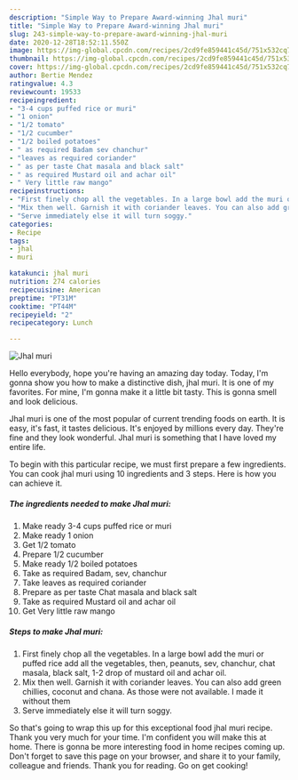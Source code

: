 ```yaml
---
description: "Simple Way to Prepare Award-winning Jhal muri"
title: "Simple Way to Prepare Award-winning Jhal muri"
slug: 243-simple-way-to-prepare-award-winning-jhal-muri
date: 2020-12-28T18:52:11.550Z
image: https://img-global.cpcdn.com/recipes/2cd9fe859441c45d/751x532cq70/jhal-muri-recipe-main-photo.jpg
thumbnail: https://img-global.cpcdn.com/recipes/2cd9fe859441c45d/751x532cq70/jhal-muri-recipe-main-photo.jpg
cover: https://img-global.cpcdn.com/recipes/2cd9fe859441c45d/751x532cq70/jhal-muri-recipe-main-photo.jpg
author: Bertie Mendez
ratingvalue: 4.3
reviewcount: 19533
recipeingredient:
- "3-4 cups puffed rice or muri"
- "1 onion"
- "1/2 tomato"
- "1/2 cucumber"
- "1/2 boiled potatoes"
- " as required Badam sev chanchur"
- "leaves as required coriander"
- " as per taste Chat masala and black salt"
- " as required Mustard oil and achar oil"
- " Very little raw mango"
recipeinstructions:
- "First finely chop all the vegetables. In a large bowl add the muri or puffed rice add all the vegetables, then, peanuts, sev, chanchur, chat masala, black salt, 1-2 drop of mustard oil and achar oil."
- "Mix then well. Garnish it with coriander leaves. You can also add green chillies, coconut and chana. As those were not available. I made it without them"
- "Serve immediately else it will turn soggy."
categories:
- Recipe
tags:
- jhal
- muri

katakunci: jhal muri 
nutrition: 274 calories
recipecuisine: American
preptime: "PT31M"
cooktime: "PT44M"
recipeyield: "2"
recipecategory: Lunch

---
```



![Jhal muri](https://img-global.cpcdn.com/recipes/2cd9fe859441c45d/751x532cq70/jhal-muri-recipe-main-photo.jpg)

Hello everybody, hope you're having an amazing day today. Today, I'm gonna show you how to make a distinctive dish, jhal muri. It is one of my favorites. For mine, I'm gonna make it a little bit tasty. This is gonna smell and look delicious.



Jhal muri is one of the most popular of current trending foods on earth. It is easy, it's fast, it tastes delicious. It's enjoyed by millions every day. They're fine and they look wonderful. Jhal muri is something that I have loved my entire life.


To begin with this particular recipe, we must first prepare a few ingredients. You can cook jhal muri using 10 ingredients and 3 steps. Here is how you can achieve it.

<!--inarticleads1-->

##### The ingredients needed to make Jhal muri:

1. Make ready 3-4 cups puffed rice or muri
1. Make ready 1 onion
1. Get 1/2 tomato
1. Prepare 1/2 cucumber
1. Make ready 1/2 boiled potatoes
1. Take  as required Badam, sev, chanchur
1. Take leaves as required coriander
1. Prepare  as per taste Chat masala and black salt
1. Take  as required Mustard oil and achar oil
1. Get  Very little raw mango




<!--inarticleads2-->

##### Steps to make Jhal muri:

1. First finely chop all the vegetables. In a large bowl add the muri or puffed rice add all the vegetables, then, peanuts, sev, chanchur, chat masala, black salt, 1-2 drop of mustard oil and achar oil.
1. Mix then well. Garnish it with coriander leaves. You can also add green chillies, coconut and chana. As those were not available. I made it without them
1. Serve immediately else it will turn soggy.




So that's going to wrap this up for this exceptional food jhal muri recipe. Thank you very much for your time. I'm confident you will make this at home. There is gonna be more interesting food in home recipes coming up. Don't forget to save this page on your browser, and share it to your family, colleague and friends. Thank you for reading. Go on get cooking!
